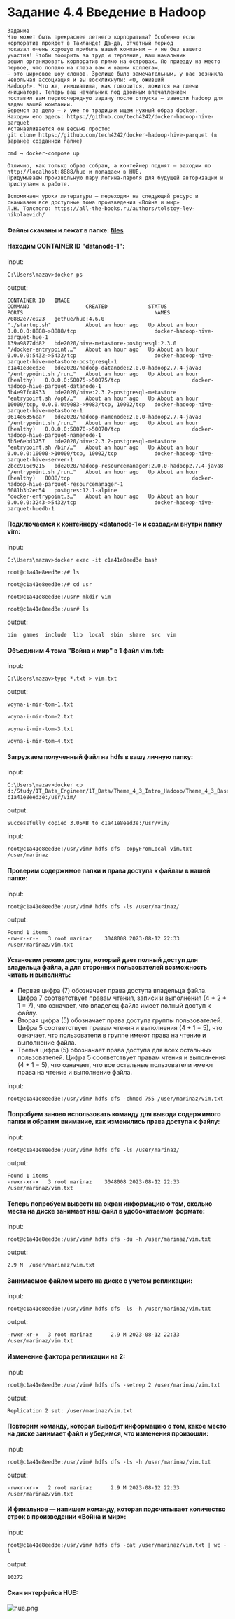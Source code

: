 # Задание 4.4 Введение в Hadoop
```
Задание
Что может быть прекраснее летнего корпоратива? Особенно если корпоратив пройдет в Таиланде! Да-да, отчетный период 
показал очень хорошую прибыль вашей компании — и не без вашего участия! Чтобы поощрить за труд и терпение, ваш начальник
решил организовать корпоратив прямо на островах. По приезду на место первое, что попало на глаза вам и вашим коллегам, 
— это цирковое шоу слонов. Зрелище было замечательным, у вас возникла невольная ассоциация и вы воскликнули: «О, оживший
Hadoop!». Что же, инициатива, как говорится, ложится на плечи инициатора. Теперь ваш начальник под двойным впечатлением 
поставил вам первоочередную задачу после отпуска — завести hadoop для задач вашей компании. 
Беремся за дело — и уже по традиции ищем нужный образ docker. 
Находим его здесь: https://github.com/tech4242/docker-hadoop-hive-parquet
Устанавливается он весьма просто:
git clone https://github.com/tech4242/docker-hadoop-hive-parquet (в заранее созданной папке)

cmd → docker-compose up

Отлично, как только образ собран, а контейнер поднят — заходим по http://localhost:8888/hue и попадаем в HUE. 
Придумываем произвольную пару логина-пароля для будущей авторизации и приступаем к работе. 

Вспоминаем уроки литературы — переходим на следующий ресурс и скачиваем все доступные тома произведения «Война и мир» 
Л.Н. Толстого: https://all-the-books.ru/authors/tolstoy-lev-nikolaevich/
```
#### Файлы скачаны и лежат в папке:  [files](./files/)


#### Находим CONTAINER ID "datanode-1":
input:

```C:\Users\mazav>docker ps```

output:
```
CONTAINER ID   IMAGE                                                    COMMAND                  CREATED             STATUS                       PORTS                                          NAMES
70882e77e923   gethue/hue:4.6.0                                         "./startup.sh"           About an hour ago   Up About an hour             0.0.0.0:8888->8888/tcp                         docker-hadoop-hive-parquet-hue-1
139a9877dd82   bde2020/hive-metastore-postgresql:2.3.0                  "/docker-entrypoint.…"   About an hour ago   Up About an hour             0.0.0.0:5432->5432/tcp                         docker-hadoop-hive-parquet-hive-metastore-postgresql-1
c1a41e8eed3e   bde2020/hadoop-datanode:2.0.0-hadoop2.7.4-java8          "/entrypoint.sh /run…"   About an hour ago   Up About an hour (healthy)   0.0.0.0:50075->50075/tcp                       docker-hadoop-hive-parquet-datanode-1
5b4e97fc8933   bde2020/hive:2.3.2-postgresql-metastore                  "entrypoint.sh /opt/…"   About an hour ago   Up About an hour             10000/tcp, 0.0.0.0:9083->9083/tcp, 10002/tcp   docker-hadoop-hive-parquet-hive-metastore-1
0614e6356ea7   bde2020/hadoop-namenode:2.0.0-hadoop2.7.4-java8          "/entrypoint.sh /run…"   About an hour ago   Up About an hour (healthy)   0.0.0.0:50070->50070/tcp                       docker-hadoop-hive-parquet-namenode-1
5b5e6ebd3757   bde2020/hive:2.3.2-postgresql-metastore                  "entrypoint.sh /bin/…"   About an hour ago   Up About an hour             0.0.0.0:10000->10000/tcp, 10002/tcp            docker-hadoop-hive-parquet-hive-server-1
2bcc916c9215   bde2020/hadoop-resourcemanager:2.0.0-hadoop2.7.4-java8   "/entrypoint.sh /run…"   About an hour ago   Up About an hour (healthy)   8088/tcp                                       docker-hadoop-hive-parquet-resourcemanager-1
6081b3b2ec54   postgres:12.1-alpine                                     "docker-entrypoint.s…"   About an hour ago   Up About an hour             0.0.0.0:3243->5432/tcp                         docker-hadoop-hive-parquet-huedb-1
```


#### Подключаемся к контейнеру «datanode-1» и создадим внутри папку vim:
input:

```
C:\Users\mazav>docker exec -it c1a41e8eed3e bash
```
```
root@c1a41e8eed3e:/# ls
```
```
root@c1a41e8eed3e:/# cd usr
```
```
root@c1a41e8eed3e:/usr# mkdir vim
```
```
root@c1a41e8eed3e:/usr# ls
```
output:
```
bin  games  include  lib  local  sbin  share  src  vim
```


#### Объединим 4 тома "Война и мир" в 1 файл vim.txt:
input:

```
C:\Users\mazav>type *.txt > vim.txt
```
output:
```
voyna-i-mir-tom-1.txt

voyna-i-mir-tom-2.txt

voyna-i-mir-tom-3.txt

voyna-i-mir-tom-4.txt
```


#### Загружаем полученный файл на hdfs в вашу личную папку:
input:

```
C:\Users\mazav>docker cp d:/Study/1T_Data_Engineer/1T_Data/Theme_4_3_Intro_Hadoop/Theme_4_3_Base/vim.txt c1a41e8eed3e:/usr/vim/
```
output:
```
Successfully copied 3.05MB to c1a41e8eed3e:/usr/vim/
```
input:

```
root@c1a41e8eed3e:/usr/vim# hdfs dfs -copyFromLocal vim.txt /user/marinaz
```

#### Проверим содержимое папки и права доступа к файлам в нашей папке:

input:

```
root@c1a41e8eed3e:/usr/vim# hdfs dfs -ls /user/marinaz/
```
output:
```
Found 1 items
-rw-r--r--   3 root marinaz    3048008 2023-08-12 22:33 /user/marinaz/vim.txt
```


#### Установим режим доступа, который дает полный доступ для владельца файла, а для сторонних пользователей возможность читать и выполнять:
+ Первая цифра (7) обозначает права доступа владельца файла. Цифра 7 соответствует правам чтения, записи и выполнения 
    (4 + 2 + 1 = 7), что означает, что владелец файла имеет полный доступ к файлу.
+ Вторая цифра (5) обозначает права доступа группы пользователей. Цифра 5 соответствует правам чтения и выполнения 
    (4 + 1 = 5), что означает, что пользователи в группе имеют права на чтение и выполнение файла.
+ Третья цифра (5) обозначает права доступа для всех остальных пользователей. Цифра 5 соответствует правам чтения и 
    выполнения (4 + 1 = 5), что означает, что все остальные пользователи имеют права на чтение и выполнение файла.

input:

```
root@c1a41e8eed3e:/usr/vim# hdfs dfs -chmod 755 /user/marinaz/vim.txt
```


#### Попробуем заново использовать команду для вывода содержимого папки и обратим внимание, как изменились права доступа к файлу:
input:

```
root@c1a41e8eed3e:/usr/vim# hdfs dfs -ls /user/marinaz/
```
output:
```
Found 1 items
-rwxr-xr-x   3 root marinaz    3048008 2023-08-12 22:33 /user/marinaz/vim.txt
```


#### Теперь попробуем вывести на экран информацию о том, сколько места на диске занимает наш файл в удобочитаемом формате:
input:

```
root@c1a41e8eed3e:/usr/vim# hdfs dfs -du -h /user/marinaz/vim.txt
```
output:
```
2.9 M  /user/marinaz/vim.txt
```


#### Занимаемое файлом место на диске с учетом репликации:
input:

```
root@c1a41e8eed3e:/usr/vim# hdfs dfs -ls -h /user/marinaz/vim.txt
```
output:
```
-rwxr-xr-x   3 root marinaz      2.9 M 2023-08-12 22:33 /user/marinaz/vim.txt
```


#### Изменение фактора репликации на 2:
input:

```
root@c1a41e8eed3e:/usr/vim# hdfs dfs -setrep 2 /user/marinaz/vim.txt
```
output:
```
Replication 2 set: /user/marinaz/vim.txt
```


#### Повторим команду, которая выводит информацию о том, какое место на диске занимает файл и убедимся, что изменения произошли:
input:

```
root@c1a41e8eed3e:/usr/vim# hdfs dfs -ls -h /user/marinaz/vim.txt
```
output:
```
-rwxr-xr-x   2 root marinaz      2.9 M 2023-08-12 22:33 /user/marinaz/vim.txt
```


#### И финальное — напишем команду, которая подсчитывает количество строк в произведении «Война и мир»:
input:

```
root@c1a41e8eed3e:/usr/vim# hdfs dfs -cat /user/marinaz/vim.txt | wc -l
```
output:
```
10272
```


#### Скан интерфейса HUE:
![hue.png](hue.png)